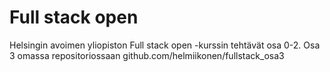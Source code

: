 # Full stack open
Helsingin avoimen yliopiston Full stack open -kurssin tehtävät osa 0-2. Osa 3 omassa repositoriossaan github.com/helmiikonen/fullstack_osa3
